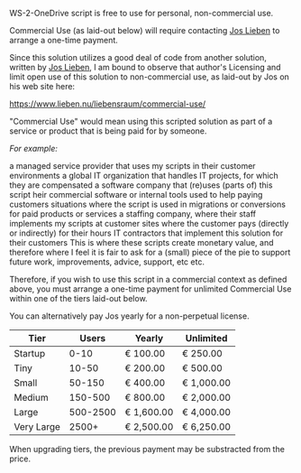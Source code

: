WS-2-OneDrive script is free to use for personal, non-commercial use.   

Commercial Use (as laid-out below) will require contacting [Jos Lieben](https://twitter.com/joslieben) to arrange a one-time payment.

Since this solution utilizes a good deal of code from another solution, written by [Jos Lieben](https://twitter.com/joslieben),
I am bound to observe that author's Licensing and limit open use of this solution to non-commercial use, as laid-out by Jos on his web site here:
 
 https://www.lieben.nu/liebensraum/commercial-use/

"Commercial Use" would mean using this scripted solution as part of 
a service or product that is being paid for by someone.

_For_ _example:_

a managed service provider that uses my scripts in their customer environments
a global IT organization that handles IT projects, for which they are compensated
a software company that (re)uses (parts of) this script  heir commercial software or internal tools used to help paying customers
situations where the script is used in migrations or conversions for paid products or services
a staffing company, where their staff implements my scripts at customer sites where the customer pays (directly or indirectly) for their hours
IT contractors that implement this solution for their customers
This is where these scripts create monetary value, and therefore where I feel it is fair to ask for a (small) piece of the pie to support future work, improvements, advice, support, etc etc.

Therefore, if you wish to use this script in a commercial context as defined above, you must arrange a one-time payment for unlimited 
Commercial Use within one of the tiers laid-out below.   

You can alternatively pay Jos yearly for a non-perpetual license.


|               Tier               |  Users  |         Yearly         | Unlimited |
|----------------------------------|---------|------------------------|-----------|
| Startup                          | 0-10    | € 100.00               |€ 250.00   |
| Tiny                             | 10-50   | € 200.00               |€ 500.00   |
| Small                            | 50-150  | € 400.00               |€ 1,000.00 |
| Medium                           | 150-500 | € 800.00               |€ 2,000.00 |
| Large                            | 500-2500| € 1,600.00             |€ 4,000.00 |
| Very Large                       | 2500+   | € 2,500.00             |€ 6,250.00 |


 When upgrading tiers, the previous payment may be substracted from the price.


